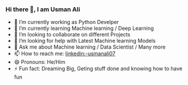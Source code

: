 ### Hi there 👋, I am Usman Ali

- 🔭 I’m currently working as Python Develper
- 🌱 I’m currently learning Machine learning / Deep Learning
- 👯 I’m looking to collaborate on different Projects
- 🤔 I’m looking for help with Latest Machine learning Models 
- 💬 Ask me about Machine learning / Data Scientist / Many more
- 📫 How to reach me: [linkedin:-usmanali07](https://www.linkedin.com/in/usmanali07/)
- 😄 Pronouns: He/Him
- ⚡ Fun fact: Dreaming Big, Geting stuff done and knowing how to have fun
